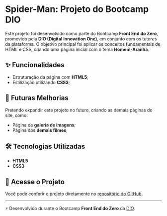 # Spider-Man: Projeto do Bootcamp DIO

Este projeto foi desenvolvido como parte do Bootcamp **Front End do Zero**, promovido pela **DIO (Digital Innovation One)**, em conjunto com os tutores da plataforma. O objetivo principal foi aplicar os conceitos fundamentais de HTML e CSS, criando uma página inicial com o tema **Homem-Aranha**.

## ✨ Funcionalidades
- Estruturação da página com **HTML5**;
- Estilização utilizando **CSS3**;

## 🚀 Futuras Melhorias
Pretendo expandir este projeto no futuro, criando as demais páginas do site, como:
- Página de **galeria de imagens**;
- Página dos **demais filmes**;

## 🛠️ Tecnologias Utilizadas
- **HTML5**
- **CSS3**

## 🔗 Acesse o Projeto
Você pode conferir o projeto diretamente no [repositório do GitHub](https://github.com/Victor-Silv4/DIO/tree/main/spider-man-dio).

---

⚡ Desenvolvido durante o Bootcamp **Front End do Zero** da [DIO](https://www.dio.me/).

